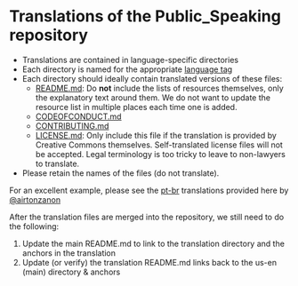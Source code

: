 # Translations of the Public_Speaking repository

* Translations are contained in language-specific directories
* Each directory is named for the appropriate [language tag](https://en.wikipedia.org/wiki/Language_localisation)
* Each directory should ideally contain translated versions of these files:
    * [README.md](https://github.com/vmbrasseur/Public_Speaking/blob/master/README.md): Do **not** include the lists of resources themselves, only the explanatory text around them. We do not want to update the resource list in multiple places each time one is added.
    * [CODEOFCONDUCT.md](https://github.com/vmbrasseur/Public_Speaking/blob/master/CODEOFCONDUCT.md)
    * [CONTRIBUTING.md](https://github.com/vmbrasseur/Public_Speaking/blob/master/CONTRIBUTING.md)
    * [LICENSE.md](https://github.com/vmbrasseur/Public_Speaking/blob/master/LICENSE.md): Only include this file if the translation is provided by Creative Commons themselves. Self-translated license files will not be accepted. Legal terminology is too tricky to leave to non-lawyers to translate.
* Please retain the names of the files (do not translate).

For an excellent example, please see the [pt-br](./pt-br) translations provided here by [@airtonzanon](https://github.com/vmbrasseur/Public_Speaking/pull/28)

After the translation files are merged into the repository, we still need to do the following:

1. Update the main README.md to link to the translation directory and the anchors in the translation
1. Update (or verify) the translation README.md links back to the us-en (main) directory & anchors
